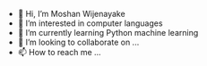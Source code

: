 - 👋 Hi, I’m Moshan Wijenayake
- 👀 I’m interested in computer languages
- 🌱 I’m currently learning Python machine learning
- 💞️ I’m looking to collaborate on ...
- 📫 How to reach me ...

<!---
mtulanka12/mtulanka12 is a ✨ special ✨ repository because its `README.md` (this file) appears on your GitHub profile.
You can click the Preview link to take a look at your changes.
--->
